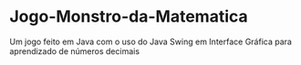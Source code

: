 # Jogo-Monstro-da-Matematica
Um jogo feito em Java com o uso do Java Swing em Interface Gráfica para aprendizado de números decimais
